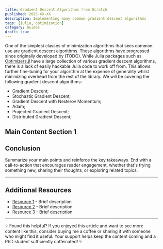 ```yaml
---
title: Gradient Descent Algorithms from Scratch
published: 2025-XX-XX
description: Implementing many common gradient descent algorithms
tags: [julia, optimization]
category: Guides
draft: true
---
```


One of the simplest classes of minimization algorithms that sees common use are gradient descent algorithms. These algorithms have progressed since originally developed by (TODO). While Julia packages such as [Optimizers.jl](https://fluxml.ai/Optimisers.jl/stable/) have a large collection of various gradient descent algorithms, there is a lack of easily hackable Julia code to work off from. This allows further fine-tuning for your algorithm at the expense of generality whilst minimizing overhead from the rest of the library. We will be covering the following gradient descent algorithms:

- Gradient Descent;
- Stochastic Gradient Descent;
- Gradient Descent with Nesterov Momentum;
- Adam;
- Projected Gradient Descent;
- Distributed Gradient Descent;

## Main Content Section 1



## Conclusion

Summarize your main points and reinforce the key takeaways. End with a call-to-action that encourages reader engagement, whether that's trying something new, sharing their thoughts, or exploring related topics.

---

## Additional Resources

- [Resource 1](URL) - Brief description
- [Resource 2](URL) - Brief description
- [Resource 3](URL) - Brief description

---

💡 Found this helpful? If you enjoyed this article and want to see more content like this, consider buying me a coffee or sharing it with someone who might find it useful. Your support helps keep the content coming and a PhD student sufficiently caffeinated! ✨

